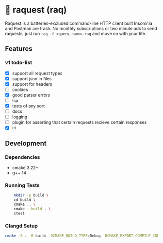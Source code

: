 # 🏓 raquest (raq)

Raquest is a batteries-excluded command-line HTTP client built Insomnia and Postman are trash. No monthly subscriptions or two minute ads to send raquests, just run `raq -f <query_name>.raq` and move on with your life.

## Features

### v1 todo-list
- [x] support all request types
- [x] support json in files
- [x] support for headers
- [ ] cookies
- [x] good parser errors
- [ ] lsp
- [x] tests of any sort
- [ ] docs
- [ ] logging
- [ ] plugin for asserting that certain requests recieve certain responses
- [x] ci

## Development

### Dependencies
- cmake 3.22+
- g++ 14

### Running Tests
```bash
    mkdir -p build \
    cd build \
    cmake .. \
    cmake --build . \
    ctest
```

### Clangd Setup
```bash
cmake -S . -B build -DCMAKE_BUILD_TYPE=Debug -DCMAKE_EXPORT_COMPILE_COMMANDS=1
```
